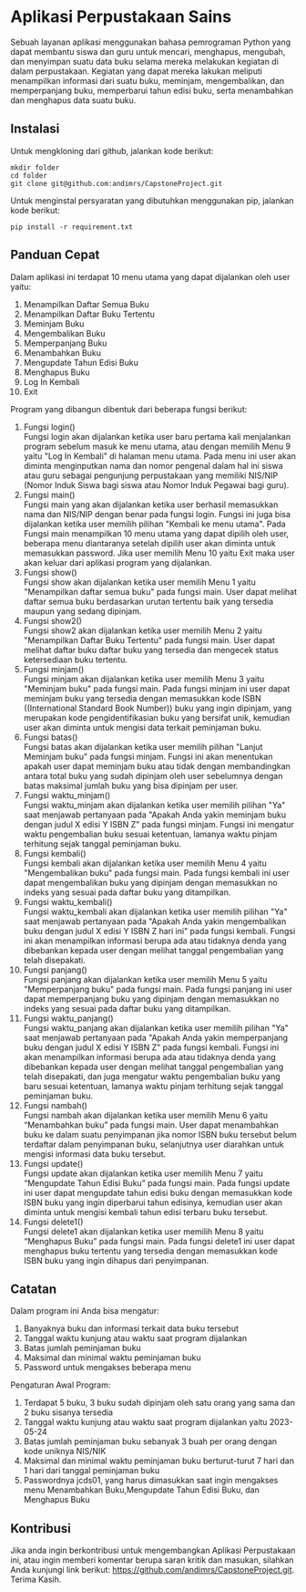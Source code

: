 # Aplikasi Perpustakaan Sains

Sebuah layanan aplikasi menggunakan bahasa pemrograman Python yang dapat membantu siswa dan guru untuk mencari, menghapus, mengubah, dan menyimpan suatu data buku selama mereka melakukan kegiatan di dalam perpustakaan. Kegiatan yang dapat mereka lakukan meliputi menampilkan informasi dari suatu buku,  meminjam, mengembalikan, dan memperpanjang buku, memperbarui tahun edisi buku, serta menambahkan dan menghapus data suatu buku.

## Instalasi

Untuk mengkloning dari github, jalankan kode berikut:

    mkdir folder
    cd folder
    git clone git@github.com:andimrs/CapstoneProject.git

Untuk menginstal persyaratan yang dibutuhkan menggunakan pip, jalankan kode berikut:

    pip install -r requirement.txt

## Panduan Cepat


Dalam aplikasi ini terdapat 10 menu utama yang dapat dijalankan oleh user yaitu:
1. Menampilkan Daftar Semua Buku 
2. Menampilkan Daftar Buku Tertentu
3. Meminjam Buku
4. Mengembalikan Buku
5. Memperpanjang Buku
6. Menambahkan Buku
7. Mengupdate Tahun Edisi Buku 
8. Menghapus Buku
9. Log In Kembali
10. Exit

Program yang dibangun dibentuk dari beberapa fungsi berikut:
1. Fungsi login()
    <br>Fungsi login akan dijalankan ketika user baru pertama kali menjalankan program sebelum masuk ke menu utama, atau dengan memilih Menu 9 yaitu "Log In Kembali" di halaman menu utama. Pada menu ini user akan diminta menginputkan nama dan nomor pengenal dalam hal ini siswa atau guru sebagai pengunjung perpustakaan yang memiliki NIS/NIP (Nomor Induk Siswa bagi siswa atau Nomor Induk Pegawai bagi guru).
2. Fungsi main()
    <br>Fungsi main yang akan dijalankan ketika user berhasil memasukkan nama dan NIS/NIP dengan benar pada fungsi login. Fungsi ini juga bisa dijalankan ketika user memilih pilihan "Kembali ke menu utama". Pada Fungsi main menampilkan 10 menu utama yang dapat dipilih oleh user, beberapa menu diantaranya setelah dipilih user akan diminta untuk memasukkan password. Jika user memilih Menu 10 yaitu Exit maka user akan keluar dari aplikasi program yang dijalankan.
3. Fungsi show()
    <br>Fungsi show akan dijalankan ketika user memilih Menu 1 yaitu "Menampilkan daftar semua buku" pada fungsi main. User dapat melihat daftar semua buku berdasarkan urutan tertentu baik yang tersedia maupun yang sedang dipinjam.
4. Fungsi show2()
    <br>Fungsi show2 akan dijalankan ketika user memilih Menu 2 yaitu "Menampilkan Daftar Buku Tertentu" pada fungsi main. User dapat melihat daftar buku daftar buku yang tersedia dan mengecek status ketersediaan buku tertentu.
5. Fungsi minjam()
    <br>Fungsi minjam akan dijalankan ketika user memilih Menu 3 yaitu "Meminjam buku" pada fungsi main. Pada fungsi minjam ini user dapat meminjam buku yang tersedia dengan memasukkan kode ISBN ((International Standard Book Number)) buku yang ingin dipinjam, yang merupakan kode pengidentifikasian buku yang bersifat unik, kemudian user akan diminta untuk mengisi data terkait peminjaman buku.
6. Fungsi batas()
    <br>Fungsi batas akan dijalankan ketika user memilih pilihan "Lanjut Meminjam buku" pada fungsi minjam. Fungsi ini akan menentukan apakah user dapat meminjam buku atau tidak dengan membandingkan antara total buku yang sudah dipinjam oleh user sebelumnya dengan batas maksimal jumlah buku yang bisa dipinjam per user.
7. Fungsi waktu_minjam()
    <br>Fungsi waktu_minjam akan dijalankan ketika user memilih pilihan "Ya" saat menjawab pertanyaan pada "Apakah Anda yakin meminjam buku dengan judul X edisi Y ISBN Z" pada fungsi minjam. Fungsi ini mengatur waktu pengembalian buku sesuai ketentuan, lamanya waktu pinjam terhitung sejak tanggal peminjaman buku.
8. Fungsi kembali()
    <br>Fungsi kembali akan dijalankan ketika user memilih Menu 4 yaitu "Mengembalikan buku" pada fungsi main. Pada fungsi kembali ini user dapat mengembalikan buku yang dipinjam dengan memasukkan no indeks yang sesuai pada daftar buku yang ditampilkan.
9. Fungsi waktu_kembali()
    <br>Fungsi waktu_kembali akan dijalankan ketika user memilih pilihan "Ya" saat menjawab pertanyaan pada "Apakah Anda yakin mengembalikan buku dengan judul X edisi Y ISBN Z hari ini" pada fungsi kembali. Fungsi ini akan menampilkan informasi berupa ada atau tidaknya denda yang dibebankan kepada user dengan melihat tanggal pengembalian yang telah disepakati.
10. Fungsi panjang()
    <br>Fungsi panjang akan dijalankan ketika user memilih Menu 5 yaitu "Memperpanjang buku" pada fungsi main. Pada fungsi panjang ini user dapat memperpanjang buku yang dipinjam dengan memasukkan no indeks yang sesuai pada daftar buku yang ditampilkan.
11. Fungsi waktu_panjang()
    <br>Fungsi waktu_panjang akan dijalankan ketika user memilih pilihan "Ya" saat menjawab pertanyaan pada "Apakah Anda yakin memperpanjang buku dengan judul X edisi Y ISBN Z" pada fungsi kembali. Fungsi ini akan menampilkan informasi berupa ada atau tidaknya denda yang dibebankan kepada user dengan melihat tanggal pengembalian yang telah disepakati, dan juga mengatur waktu pengembalian buku yang baru sesuai ketentuan, lamanya waktu pinjam terhitung sejak tanggal peminjaman buku.
12. Fungsi nambah()
    <br>Fungsi nambah akan dijalankan ketika user memilih Menu 6 yaitu “Menambahkan buku” pada fungsi main. User dapat menambahkan buku ke dalam suatu penyimpanan jika nomor ISBN buku tersebut belum terdaftar dalam penyimpanan buku, selanjutnya user diarahkan untuk mengisi informasi data buku tersebut. 
13. Fungsi update()
    <br>Fungsi update akan dijalankan ketika user memilih Menu 7 yaitu “Mengupdate Tahun Edisi Buku” pada fungsi main. Pada fungsi update ini user dapat mengupdate tahun edisi buku dengan memasukkan kode ISBN buku yang ingin diperbarui tahun edisinya, kemudian user akan diminta untuk mengisi kembali tahun edisi terbaru buku tersebut.
14. Fungsi delete1()
    <br>Fungsi delete1 akan dijalankan ketika user memilih Menu 8 yaitu “Menghapus Buku” pada fungsi main. Pada fungsi delete1 ini user dapat menghapus buku tertentu yang tersedia dengan memasukkan kode ISBN buku yang ingin dihapus dari penyimpanan.

## Catatan

Dalam program ini Anda bisa mengatur:
 1. Banyaknya buku dan informasi terkait data buku tersebut
 2. Tanggal waktu kunjung atau waktu saat program dijalankan
 3. Batas jumlah peminjaman buku
 4. Maksimal dan minimal waktu peminjaman buku
 5. Password untuk mengakses beberapa menu

 Pengaturan Awal Program:
 1. Terdapat 5 buku, 3 buku sudah dipinjam oleh satu orang yang sama dan 2 buku sisanya tersedia 
 2. Tanggal waktu kunjung atau waktu saat program dijalankan yaitu 2023-05-24
 3. Batas jumlah peminjaman buku sebanyak 3 buah per orang dengan kode uniknya NIS/NIK
 4. Maksimal dan minimal waktu peminjaman buku berturut-turut 7 hari dan 1 hari dari tanggal peminjaman buku
 5. Passwordnya jcds01, yang harus dimasukkan saat ingin mengakses menu Menambahkan Buku,Mengupdate Tahun Edisi Buku, dan Menghapus Buku

## Kontribusi

Jika anda ingin berkontribusi untuk mengembangkan Aplikasi Perpustakaan ini, atau ingin memberi komentar berupa saran kritik dan masukan, silahkan Anda kunjungi link berikut:  https://github.com/andimrs/CapstoneProject.git. Terima Kasih.

